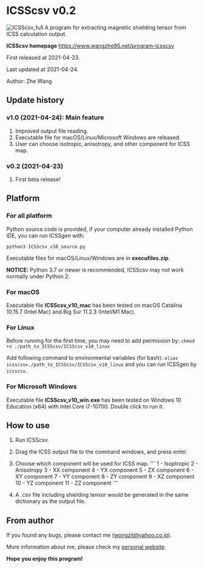 # ICSScsv v0.2
![ICSScsv_full](https://user-images.githubusercontent.com/41381763/115954588-ceb45180-a52c-11eb-9aac-94099a09b8e7.png)
A program for extracting magnetic shielding tensor from ICSS calculation output.

**ICSScsv homepage** https://www.wangzhe95.net/program-icsscsv

First released at 2021-04-23.

Last updated at 2021-04-24.

Author: Zhe Wang

## Update history
### v1.0 (2021-04-24): Main feature
1. Improved output file reading.
2. Executable file for macOS/Linux/Microsoft Windows are released.
3. User can choose isotropic, anisotropy, and other component for ICSS map.

### v0.2 (2021-04-23)
1. First beta release!

## Platform
### For all platform
Python source code is provided, if your computer already installed Python IDE, you can run ICSSgen with:

`python3 ICSScsv_v10_source.py`

Executable files for macOS/Linux/Windows are in **execufiles.zip**.

**NOTICE:** Python 3.7 or newer is recommended, ICSScsv may not work normally under Python 2.

### For macOS
Executable file **ICSScsv_v10_mac** has been tested on macOS Catalina 10.15.7 (Intel Mac) and Big Sur 11.2.3 (Intel/M1 Mac).

### For Linux
Before running for the first time, you may need to add permission by:
`chmod +x ./path_to_ICSScsv/ICSScsv_v10_linux`

Add following command to environmental variables (for bash):
`alias icsscsv=./path_to_ICSScsv/ICSScsv_v10_linux`
and you can run ICSSgen by `icsscsv`.

### For Microsoft Windows
Executable file **ICSScsv_v10_win.exe** has been tested on Windows 10 Education (x64) with Intel Core i7-10700. Double click to run it.

## How to use
1. Run ICSScsv.
2. Drag the ICSS output file to the command windows, and press enter.
3. Choose which component will be used for ICSS map.
'''
      1 - Isoptropic       2 - Anisotropy
      3 - XX component     4 - YX component     5 - ZX component
      6 - XY component     7 - YY component     8 - ZY component
      9 - XZ component    10 - YZ component    11 - ZZ component
'''

4. A .csv file including shielding tensor would be generated in the same dictionary as the output file.

## From author
If you found any bugs, please contact me (wongzit@yahoo.co.jp).

More information about me, please check my [personal website](https://www.wangzhe95.net).

 **Hope you enjoy this program!**
